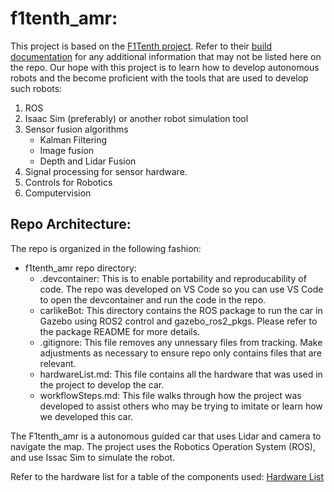 # f1tenth_amr:
This project is based on the [F1Tenth project](https://f1tenth.org/). Refer to their [build documentation](https://f1tenth.org/build) for any additional information that may not be listed here on the repo. Our hope with this project is to learn how to develop autonomous robots and the become proficient with the tools that are used to develop such robots:
1. ROS
1. Isaac Sim (preferably) or another robot simulation tool
1. Sensor fusion algorithms
    - Kalman Filtering
    - Image fusion
    - Depth and Lidar Fusion
1. Signal processing for sensor hardware.
1. Controls for Robotics
1. Computervision

## Repo Architecture:
The repo is organized in the following fashion:
 - f1tenth_amr repo directory:
    - .devcontainer: This is to enable portability and reproducability of code. The repo was developed on VS Code so you can use VS Code to open the devcontainer and run the code in the repo.
    - carlikeBot: This directory contains the ROS package to run the car in Gazebo using ROS2 control and gazebo_ros2_pkgs. Please refer to the package README for more details.
    - .gitignore: This file removes any unnessary files from tracking. Make adjustments as necessary to ensure repo only contains files that are relevant.
    - hardwareList.md: This file contains all the hardware that was used in the project to develop the car.
    - workflowSteps.md: This file walks through how the project was developed to assist others who may be trying to imitate or learn how we developed this car. 


The F1tenth_amr is a autonomous guided car that uses Lidar and camera to navigate the map. The project uses the Robotics Operation System (ROS), and use Issac Sim to simulate the robot. 

Refer to the hardware list for a table of the components used: [Hardware List](./hardwareList.md)